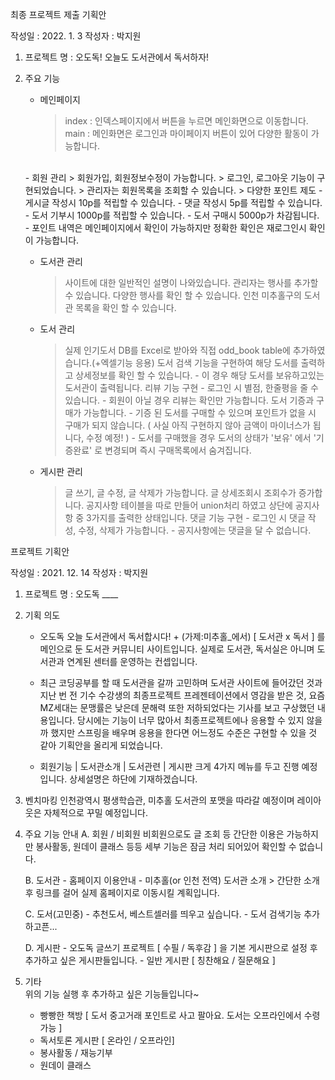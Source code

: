 최종 프로젝트 제출 기획안

작성일 : 2022. 1. 3
작성자 : 박지원
1. 프로젝트 명 : 오도독! 오늘도 도서관에서 독서하자!
2. 주요 기능
    - 메인페이지
        > index : 인덱스페이지에서 버튼을 누르면 메인화면으로 이동합니다.
        > main : 메인화면은 로그인과 마이페이지 버튼이 있어 다양한 활동이 가능합니다.
    <br>
    - 회원 관리
        > 회원가입, 회원정보수정이 가능합니다.
        > 로그인, 로그아웃 기능이 구현되었습니다.
        > 관리자는 회원목록을 조회할 수 있습니다.
        > 다양한 포인트 제도
            - 게시글 작성시 10p를 적립할 수 있습니다.
            - 댓글 작성시 5p를 적립할 수 있습니다.
            - 도서 기부시 1000p를 적립할 수 있습니다.
            - 도서 구매시 5000p가 차감됩니다.
            - 포인트 내역은 메인페이지에서 확인이 가능하지만 정확한 확인은 재로그인시 확인이 가능합니다.

    - 도서관 관리
        > 사이트에 대한 일반적인 설명이 나와있습니다.
        > 관리자는 행사를 추가할 수 있습니다.
        > 다양한 행사를 확인 할 수 있습니다.
        > 인천 미추홀구의 도서관 목록을 확인 할 수 있습니다.
    
    - 도서 관리
        > 실제 인기도서 DB를 Excel로 받아와 직접 odd_book table에 추가하였습니다.(+엑셀기능 응용)
        > 도서 검색 기능을 구현하여 해당 도서를 출력하고 상세정보를 확인 할 수 있습니다.
            - 이 경우 해당 도서를 보유하고있는 도서관이 출력됩니다.
        > 리뷰 기능 구현
            - 로그인 시 별점, 한줄평을 줄 수 있습니다.
            - 회원이 아닐 경우 리뷰는 확인만 가능합니다.
        > 도서 기증과 구매가 가능합니다.
            - 기증 된 도서를 구매할 수 있으며 포인트가 없을 시 구매가 되지 않습니다.
            ( 사실 아직 구현하지 않아 금액이 마이너스가 됩니다, 수정 예정! )
            - 도서를 구매했을 경우 도서의 상태가 '보유' 에서 '기증완료' 로 변경되며 즉시 구매목록에서 숨겨집니다.
    
    - 게시판 관리
        > 글 쓰기, 글 수정, 글 삭제가 가능합니다.
        > 글 상세조회시 조회수가 증가합니다.
        > 공지사항 테이블을 따로 만들어 union처리 하였고 상단에 공지사항 중 3가지를 출력한 상태입니다.
        > 댓글 기능 구현
            - 로그인 시 댓글 작성, 수정, 삭제가 가능합니다.
            - 공지사항에는 댓글을 달 수 없습니다.



프로젝트 기획안

작성일 : 2021. 12. 14
작성자 : 박지원
1.	프로젝트 명 : 오도독 ____

2.	기획 의도

    -  오도독 오늘 도서관에서 독서합시다! + (가제:미추홀_에서) 
    [ 도서관 x 독서 ] 를 메인으로 둔 도서관 커뮤니티 사이트입니다.
    실제로 도서관, 독서실은 아니며 도서관과 연계된 센터를 운영하는 컨셉입니다.

    - 최근 코딩공부를 할 때 도서관을 갈까 고민하며 도서관 사이트에 들어갔던 것과
    지난 번 전 기수 수강생의 최종프로젝트 프레젠테이션에서 영감을 받은 것,
    요즘 MZ세대는 문맹률은 낮은데 문해력 또한 저하되었다는 기사를 보고 구상했던 내용입니다.
    당시에는 기능이 너무 많아서 최종프로젝트에나 응용할 수 있지 않을까 했지만
    스프링을 배우며 응용을 한다면 어느정도 수준은 구현할 수 있을 것 같아 기획안을 올리게 되었습니다.
    
    - 회원기능 | 도서관소개 | 도서관련 | 게시판 크게 4가지 메뉴를 두고 진행 예정입니다.
    상세설명은 하단에 기재하겠습니다.

3.	벤치마킹 
    인천광역시 평생학습관, 미추홀 도서관의 포맷을 따라갈 예정이며 
    레이아웃은 자체적으로 꾸밀 예정입니다.


4.	주요 기능 안내
    A.	회원 / 비회원 
        비회원으로도 글 조회 등 간단한 이용은 가능하지만
        봉사활동, 원데이 클래스 등등 세부 기능은 잠금 처리 되어있어 확인할 수 없습니다.

    B.	도서관
        - 홈페이지 이용안내
        - 미추홀(or 인천 전역) 도서관 소개 > 간단한 소개 후 링크를 걸어 실제 홈페이지로 이동시킬 계획입니다.
  
    C.	도서(고민중)
        - 추천도서, 베스트셀러를 띄우고 싶습니다.
        - 도서 검색기능 추가하고픈...

    D.	게시판
        - 오도독 글쓰기 프로젝트 [ 수필 / 독후감 ]   을 기본 게시판으로 설정 후 추가하고 싶은 게시판들입니다.
        - 일반 게시판 [ 칭찬해요 / 질문해요 ]

5.	기타 	
    위의 기능 실행 후 추가하고 싶은 기능들입니다~
    + 빵빵한 책방 [ 도서 중고거래 포인트로 사고 팔아요. 도서는 오프라인에서 수령가능 ]
    + 독서토론 게시판 [ 온라인 / 오프라인]
    + 봉사활동 / 재능기부
    + 원데이 클래스
